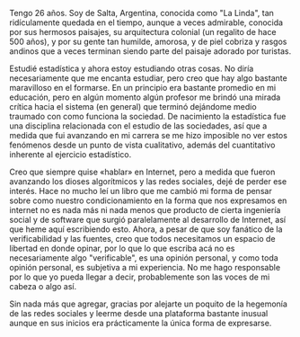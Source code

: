 Tengo 26 años. Soy de Salta, Argentina, conocida como "La Linda", tan ridículamente quedada en el tiempo, aunque a veces admirable, conocida por sus hermosos paisajes, su arquitectura colonial (un regalito de hace 500 años), y por su gente tan humilde, amorosa, y de piel cobriza y rasgos andinos que a veces terminan siendo parte del paisaje adorado por turistas.

Estudié estadística y ahora estoy estudiando otras cosas. No diría necesariamente que me encanta estudiar, pero creo que hay algo bastante maravilloso en el formarse. En un principio era bastante promedio en mi educación, pero en algún momento algún profesor me brindó una mirada crítica hacia el sistema (en general) que terminó dejándome medio traumado con como funciona la sociedad. De nacimiento la estadística fue una disciplina relacionada con el estudio de las sociedades, así que a medida que fui avanzando en mi carrera se me hizo imposible no ver estos fenómenos desde un punto de vista cualitativo, además del cuantitativo inherente al ejercicio estadístico.

Creo que siempre quise «hablar» en Internet, pero a medida que fueron avanzando los dioses algorítmicos y las redes sociales, dejé de perder ese interés. Hace no mucho leí un libro que me cambió mi forma de pensar sobre como nuestro condicionamiento en la forma que nos expresamos en internet no es nada más ni nada menos que producto de cierta ingeniería social y de software que surgió paralelamente al desarrollo de Internet, así que heme aquí escribiendo esto.
Ahora, a pesar de que soy fanático de la verificabilidad y las fuentes, creo que todos necesitamos un espacio de libertad en donde opinar, por lo que lo que escriba acá no es necesariamente algo "verificable", es una opinión personal, y como toda opinión personal, es subjetiva a mi experiencia. No me hago responsable por lo que yo pueda llegar a decir, probablemente son las voces de mi cabeza o algo así.

Sin nada más que agregar, gracias por alejarte un poquito de la hegemonía de las redes sociales y leerme desde una plataforma bastante inusual aunque en sus inicios era prácticamente la única forma de expresarse.